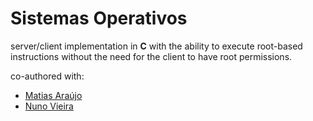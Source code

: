 # Sistemas Operativos
server/client implementation in **C** with the ability to execute root-based instructions without the need for the client to have root permissions.

co-authored with:
+ [Matias Araújo](https://github.com/MatiasN)
+ [Nuno Vieira](https://github.com/forlemon)
